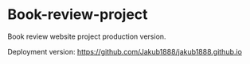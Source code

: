 # Book-review-project

Book review website project production version.

Deployment version: https://github.com/Jakub1888/jakub1888.github.io
